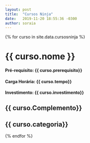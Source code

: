 ```yaml
---
layout: post
title:  "Cursos Ninja"
date:   2019-11-20 18:55:36 -0300
author: soraia
---
```


<div id="fiap"></div>
 {% for curso in site.data.cursosninja %}

<h1 class="post-title">{{ curso.nome }}</h1>

<h4>Pré-requisito: {{ curso.prerequisito}}</h4>
<h4>Carga Horária: {{ curso.tempo}}</h4>
<h4>Investimento: {{ curso.investimento}}</h4>
<h2>{{ curso.Complemento}}</h2>
<h2>{{ curso.categoria}}</h2>

 {% endfor %}      